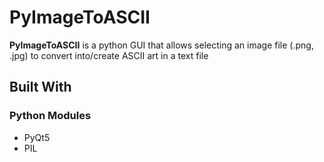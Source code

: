 # PyImageToASCII
 
**PyImageToASCII** is a python GUI that allows selecting an image file (.png, .jpg) to convert into/create ASCII art in a text file

## Built With

### Python Modules
* PyQt5
* PIL
